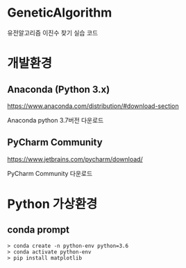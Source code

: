 # GeneticAlgorithm
유전알고리즘 이진수 찾기 실습 코드



# 개발환경

## Anaconda (Python 3.x)

https://www.anaconda.com/distribution/#download-section



Anaconda python 3.7버전 다운로드



## PyCharm Community

https://www.jetbrains.com/pycharm/download/



PyCharm Community 다운로드



# Python 가상환경

## conda prompt

```
> conda create -n python-env python=3.6
> conda activate python-env
> pip install matplotlib
```

